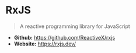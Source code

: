 # RxJS
> A reactive programming library for JavaScript

* **Github:** https://github.com/ReactiveX/rxjs
* **Website:** https://rxjs.dev/